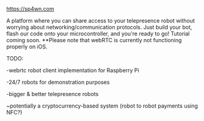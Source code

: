https://sp4wn.com

A platform where you can share access to your telepresence robot without worrying about networking/communication protocols. Just build your bot, flash our code onto your microcontroller, and you're ready to go! Tutorial coming soon. **Please note that webRTC is currently not functioning properly on iOS.

TODO:

-webrtc robot client implementation for Raspberry Pi

-24/7 robots for demonstration purposes
  
-bigger & better telepresence robots

~potentially a cryptocurrency-based system (robot to robot payments using NFC?)
